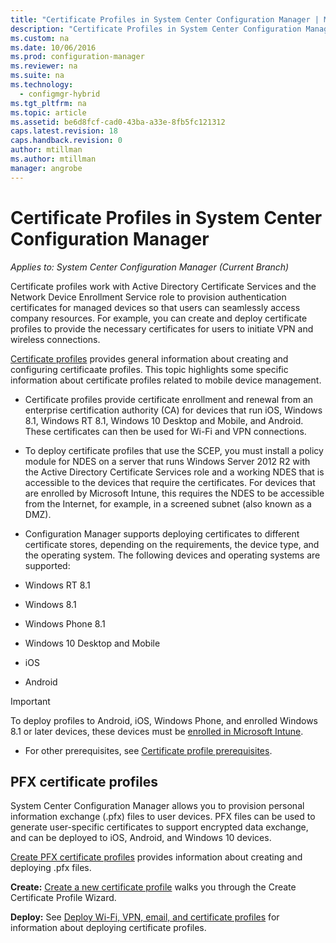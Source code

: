 ```yaml
---
title: "Certificate Profiles in System Center Configuration Manager | Microsoft Docs"
description: "Certificate Profiles in System Center Configuration Manager."
ms.custom: na
ms.date: 10/06/2016
ms.prod: configuration-manager
ms.reviewer: na
ms.suite: na
ms.technology:
  - configmgr-hybrid
ms.tgt_pltfrm: na
ms.topic: article
ms.assetid: be6d8fcf-cad0-43ba-a33e-8fb5fc121312
caps.latest.revision: 18
caps.handback.revision: 0
author: mtillmanms.author: mtillman
manager: angrobe
---
```

# Certificate Profiles in System Center Configuration Manager*Applies to: System Center Configuration Manager (Current Branch)*
Certificate profiles work with Active Directory Certificate Services and the Network Device Enrollment Service role to provision authentication certificates for managed devices so that users can seamlessly access company resources. For example, you can create and deploy certificate profiles to provide the necessary certificates for users to initiate VPN and wireless connections.

[Certificate profiles](../../protect/deploy-use/introduction-to-certificate-profiles.md) provides general information about creating and configuring certificaate profiles. This topic highlights some specific information about certificate profiles related to mobile device management.

- Certificate profiles provide certificate enrollment and renewal from an enterprise certification authority (CA) for devices that run iOS, Windows 8.1, Windows RT 8.1, Windows 10 Desktop and Mobile, and Android. These certificates can then be used for Wi-Fi and VPN connections.

-  To deploy certificate profiles that use the SCEP, you must install a policy module for NDES on a server that runs Windows Server 2012 R2 with the Active Directory Certificate Services role and a working NDES that is accessible to the devices that require the certificates. For devices that are enrolled by Microsoft Intune, this requires the NDES to be accessible from the Internet, for example, in a screened subnet (also known as a DMZ).

-  Configuration Manager supports deploying certificates to different certificate stores, depending on the requirements, the device type, and  the operating system. The following devices and operating systems are supported:
 -   Windows RT 8.1  
 -   Windows 8.1  
 -   Windows Phone 8.1  
 -   Windows 10 Desktop and Mobile  
 -   iOS  
 -   Android  
 > [!IMPORTANT]  
 >  To deploy profiles to Android, iOS, Windows Phone, and enrolled Windows 8.1 or later devices, these devices must be [enrolled in Microsoft Intune](https://technet.microsoft.com/en-us/library/dn646962.aspx).   

- For other prerequisites, see [Certificate profile prerequisites](../../protect/plan-design/prerequisites-for-certificate-profiles.md).

## PFX certificate profiles

System Center Configuration Manager allows you to provision personal information exchange (.pfx) files to user devices. PFX files can be used to generate user-specific certificates to support encrypted data exchange, and can be deployed to iOS, Android, and Windows 10 devices.

[Create PFX certificate profiles](../../protect/deploy-use/create-pfx-certificate-profiles.md) provides  information about creating and deploying .pfx files. 

**Create:** [Create a new certificate profile](../../protect/deploy-use/create-certificate-profiles.md) walks you through the Create Certificate Profile Wizard.


**Deploy:** See [Deploy Wi-Fi, VPN, email, and certificate profiles](../../protect/deploy-use/deploy-wifi-vpn-email-cert-profiles.md) for information about deploying certificate profiles.
